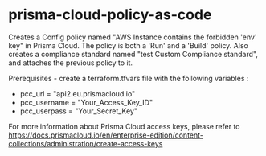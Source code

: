 # prisma-cloud-policy-as-code

Creates a Config policy named "AWS Instance contains the forbidden 'env' key" in Prisma Cloud. The policy is both a 'Run' and a 'Build' policy. Also creates a compliance standard named "test Custom Compliance standard", and attaches the previous policy to it.

Prerequisites - create a terraform.tfvars file with the following variables :
* pcc_url = "api2.eu.prismacloud.io"
* pcc_username = "Your_Access_Key_ID"
* pcc_userpass = "Your_Secret_Key"

For more information about Prisma Cloud access keys, please refer to https://docs.prismacloud.io/en/enterprise-edition/content-collections/administration/create-access-keys